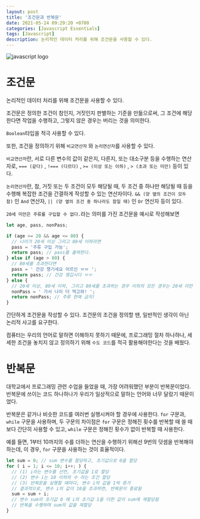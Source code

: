 ```yaml
---
layout: post
title: '조건문과 반복문'
date: 2021-05-24 09:29:20 +0700
categories: [Javascript Essentials]
tags: [Javascript]
description: 논리적인 데이터 처리를 위해 조건문을 사용할 수 있다.
---
```


<img src="/var-let-const/javascript-logo.jpg" alt="javascript logo">

# 조건문

논리적인 데이터 처리를 위해 조건문을 사용할 수 있다.

조건문은 정의한 조건이 참인지, 거짓인지 판별하는 기준을 만듦으로써, 그 조건에 해당한다면 작업을 수행하고, 그렇지 않은 경우는 버리는 것을 의미한다.

`Boolean`타입을 적극 사용할 수 있다.

또한, 조건을 정의하기 위해 `비교연산자` 와 `논리연산자`를 사용할 수 있다.

`비교연산자`란, 서로 다른 변수의 값이 같은지, 다른지, 또는 대소구분 등을 수행하는 연산자로, `=== (같다)` , `!=== (다르다)` , `>= (이상 또는 이하)` , `> (초과 또는 미만)` 등이 있다.

`논리연산자`란, 참, 거짓 또는 두 조건이 모두 해당될 때, 두 조건 중 하나만 해당될 때 등을 수행해 복잡한 조건을 간결하게 작성할 수 있는 연산자이다. `&& (양 옆의 조건이 모두 참)` 인 `And` 연산자, `|| (양 옆의 조건 중 하나라도 참일 때)` 인 `Or` 연산자 등이 있다.

`20세 미만은 주류를 구입할 수 없다.`라는 의미를 가진 조건문을 예시로 작성해보면

```js
let age, pass, nonPass;

if (age >= 20 && age <= 80) {
  // 나이가 20세 이상 그리고 80세 이하라면
  pass = '주류 구입 가능';
  return pass; // pass를 출력한다.
} else if (age > 80) {
  // 80세를 초과한다면
  pass = ' 건강 챙기세요 어르신 ㅠㅠ ';
  return pass; // 건강 챙깁시다 ㅠㅠ
} else {
  // 20세 이상, 80세 이하, 그리고 80세를 초과하는 경우 이외의 모든 경우는 20세 미만 밖에 없으므로
  nonPass = ' 가서 나이 더 먹고와! ';
  return nonPass; // 주류 판매 금지!
}
```

간단하게 조건문을 작성할 수 있다. 조건문의 조건을 정의할 땐, 일반적인 생각이 아닌 논리적 사고를 요구한다.

컴퓨터는 우리의 언어로 말하면 이해하지 못하기 때문에, 프로그래밍 절차 하나하나, 세세한 조건을 놓치지 않고 정의하기 위해 `수도 코드`를 적극 활용해야한다는 것을 배웠다.

# 반복문

대학교에서 프로그래밍 관련 수업을 들었을 때, 가장 어려워했던 부분이 반복문이었다. 반복문에 쓰이는 코드 하나하나가 우리가 일상적으로 말하는 언어와 너무 달랐기 때문이었다.

반복문은 같거나 비슷한 코드를 여러번 실행시켜야 할 경우에 사용한다.
`for` 구문과, `while` 구문을 사용하며, 두 구문의 차이점은 `for` 구문은 정해진 횟수를 반복할 때 쓸 때 보다 간단히 사용할 수 있고, `while` 구문은 정해진 횟수가 없이 반복할 때 사용한다.

예를 들면, 1부터 10까지의 수를 더하는 연산을 수행하기 위해선 9번의 덧셈을 반복해야 하는데, 이 경우, `for` 구문을 사용하는 것이 효율적이다.

```js
let sum = 0; // sum 변수를 할당하고, 초기값으로 0을 할당
for ( i = 1; i <= 10; i++; ) {
  // (1) i라는 변수를 선언, 초기값을 1로 할당
  // (2) 변수 i는 10 이하의 수 라는 조건 할당
  // (3) 반복문을 실행할 때마다, 변수 i의 값을 1씩 증가
  // 결과적으로, 변수 i의 값이 10을 초과하면, 반복문이 종료됨
  sum = sum + i;
  // 변수 sum의 초기값 0 에 i의 초기값 1을 더한 값이 sum에 재할당됨
  // 반복을 수행하며 sum의 값을 재할당
}
```
